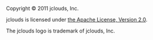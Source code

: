 Copyright &copy; 2011 jclouds, Inc.

jclouds is licensed under [the Apache License, Version 2.0](https://github.com/jclouds/jclouds/blob/master/resources/LICENSE.txt).

The jclouds logo is trademark of jclouds, Inc.